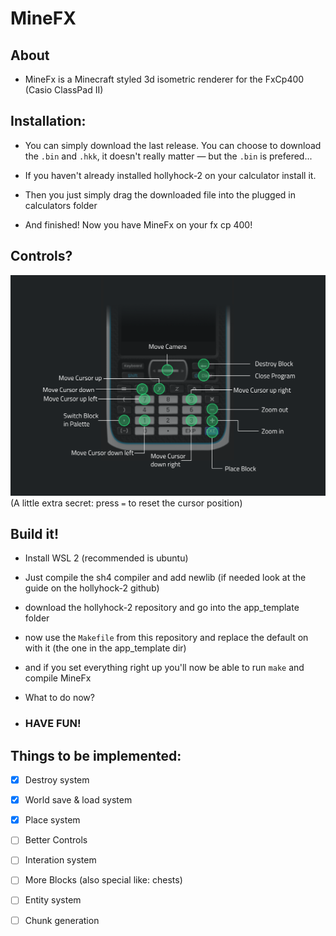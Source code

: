 # MineFX
## About
- MineFx is a Minecraft styled 3d isometric renderer for the FxCp400 (Casio ClassPad II)
  
## Installation:
- You can simply download the last release. You can choose to download the ```.bin``` and ```.hkk```, it doesn't really matter — but the ```.bin``` is prefered...

- If you haven't already installed hollyhock-2 on your calculator install it.

- Then you just simply drag the downloaded file into the plugged in calculators folder

- And finished! Now you have MineFx on your fx cp 400!

## Controls?
![controls](assets/minefx_controls.png)
(A little extra secret: press `=` to reset the cursor position)

## Build it!

- Install WSL 2 (recommended is ubuntu)

- Just compile the sh4 compiler and add newlib (if needed look at the guide on the hollyhock-2 github)

- download the hollyhock-2 repository and go into the app_template folder

- now use the ```Makefile``` from this repository and replace the default on with it (the one in the app_template dir)

- and if you set everything right up you'll now be able to run ```make``` and compile MineFx

- What to do now?
- ###  HAVE FUN!

## Things to be implemented:
- [x] Destroy system
- [X] World save & load system
- [x] Place system
- [ ] Better Controls
- [ ] Interation system
- [ ] More Blocks (also special like: chests)
- [ ] Entity system
- [ ] Chunk generation

